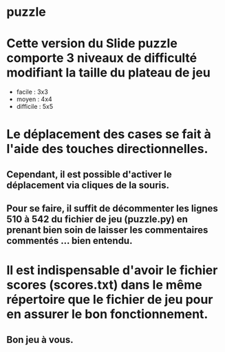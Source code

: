 # puzzle
# Cette version du Slide puzzle comporte 3 niveaux de difficulté modifiant la taille du plateau de jeu
- facile : 3x3 
- moyen : 4x4 
- difficile : 5x5
# Le déplacement des cases se fait à l'aide des touches directionnelles.
## Cependant, il est possible d'activer le déplacement via cliques de la souris.
## Pour se faire, il suffit de décommenter les lignes 510 à 542 du fichier de jeu (puzzle.py) en prenant bien soin de laisser les commentaires commentés ... bien entendu.
# Il est indispensable d'avoir le fichier scores (scores.txt) dans le même répertoire que le fichier de jeu pour en assurer le bon fonctionnement.
## Bon jeu à vous.
